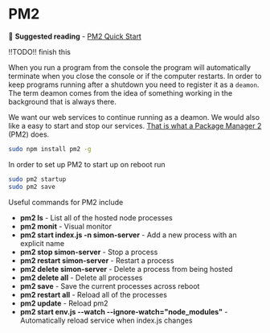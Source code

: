 # PM2

📖 **Suggested reading** - [PM2 Quick Start](https://pm2.keymetrics.io/docs/usage/quick-start/)

!!TODO!! finish this

When you run a program from the console the program will automatically terminate when you close the console or if the computer restarts. In order to keep programs running after a shutdown you need to register it as a `deamon`. The term deamon comes from the idea of something working in the background that is always there.

We want our web services to continue running as a deamon. We would also like a easy to start and stop our services. [That is what a Package Manager 2](https://www.npmjs.com/package/pm2) (PM2) does.

```sh
sudo npm install pm2 -g

```

In order to set up PM2 to start up on reboot run

```sh
sudo pm2 startup
sudo pm2 save
```

Useful commands for PM2 include

- **pm2 ls** - List all of the hosted node processes
- **pm2 monit** - Visual monitor
- **pm2 start index.js -n simon-server** - Add a new process with an explicit name
- **pm2 stop simon-server** - Stop a process
- **pm2 restart simon-server** - Restart a process
- **pm2 delete simon-server** - Delete a process from being hosted
- **pm2 delete all** - Delete all processes
- **pm2 save** - Save the current processes across reboot
- **pm2 restart all** - Reload all of the processes
- **pm2 update** - Reload pm2
- **pm2 start env.js --watch --ignore-watch="node_modules"** - Automatically reload service when index.js changes
